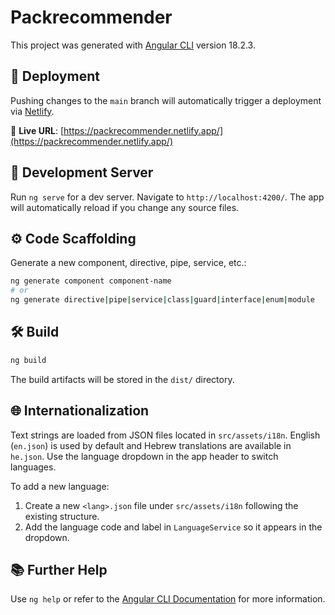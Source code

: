 # Packrecommender

This project was generated with [Angular CLI](https://github.com/angular/angular-cli) version 18.2.3.

## 🚀 Deployment

Pushing changes to the `main` branch will automatically trigger a deployment via [Netlify](https://www.netlify.com/).

🔗 **Live URL**: [https://packrecommender.netlify.app/](https://packrecommender.netlify.app/)

## 🧪 Development Server

Run `ng serve` for a dev server. Navigate to `http://localhost:4200/`. The app will automatically reload if you change any source files.

## ⚙️ Code Scaffolding

Generate a new component, directive, pipe, service, etc.:

```bash
ng generate component component-name
# or
ng generate directive|pipe|service|class|guard|interface|enum|module
```

## 🛠️ Build

```bash
ng build
```

The build artifacts will be stored in the `dist/` directory.

## 🌐 Internationalization

Text strings are loaded from JSON files located in `src/assets/i18n`. English (`en.json`) is used by default and Hebrew translations are available in `he.json`. Use the language dropdown in the app header to switch languages.

To add a new language:

1. Create a new `<lang>.json` file under `src/assets/i18n` following the existing structure.
2. Add the language code and label in `LanguageService` so it appears in the dropdown.

## 📚 Further Help

Use `ng help` or refer to the [Angular CLI Documentation](https://angular.dev/tools/cli) for more information.
